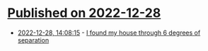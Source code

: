# [Published on 2022-12-28](index.md)

* [2022-12-28, 14:08:15](https://news.ycombinator.com/item?id=34161071) - [I found my house through 6 degrees of separation](https://glissblog.vercel.app/posts/how-i-found-my-new-house-thru-6-degrees)
